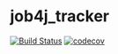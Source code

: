 # job4j_tracker
[![Build Status](https://www.travis-ci.com/Temzor/job4j_tracker.svg?branch=main)](https://www.travis-ci.com/Temzor/job4j_tracker)
[![codecov](https://codecov.io/gh/Temzor/job4j_tracker/branch/main/graph/badge.svg)](https://codecov.io/gh/Temzor/job4j_tracker)

